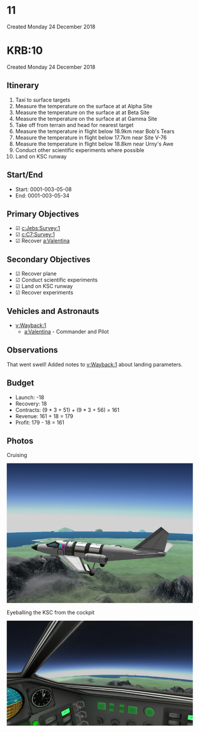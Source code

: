 # 11
Created Monday 24 December 2018

KRB:10
======
Created Monday 24 December 2018

Itinerary
---------

1. Taxi to surface targets
2. Measure the temperature on the surface at  at Alpha Site
3. Measure the temperature on the surface at  at Beta Site
4. Measure the temperature on the surface at  at Gamma Site
5. Take off from terrain and head for nearest target
6. Measure the temperature in flight below 18.9km near Bob's Tears
7. Measure the temperature in flight below 17.7km near Site V-76
8. Measure the temperature in flight below 18.8km near Urny's Awe
9. Conduct other scientific experiments where possible
10. Land on KSC runway


Start/End
---------

* Start: 0001-003-05-08
* End: 0001-003-05-34


Primary Objectives
------------------

* ☑ [c:Jebs:Survey:1](../../c/Jebs/Survey/1.markdown)
* ☑ [c:C7:Survey:1](../../c/C7/Survey/1.markdown)
* ☑ Recover [a:Valentina](../../a/Valentina.markdown)


Secondary Objectives
--------------------

* ☑ Recover plane
* ☑ Conduct scientific experiments
* ☑ Land on KSC runway
* ☑ Recover experiments


Vehicles and Astronauts
-----------------------

* [v:Wayback:1](../../v/Wayback/1.markdown)
	* [a:Valentina](../../a/Valentina.markdown) - Commander and Pilot


Observations
------------
That went swell! Added notes to [v:Wayback:1](../../v/Wayback/1.markdown) about landing parameters.

Budget
------

* Launch: -18
* Recovery: 18
* Contracts: (9 * 3 + 51) + (9 * 3 + 56) = 161
* Revenue: 161 + 18 = 179
* Profit: 179 - 18 = 161


Photos
------

Cruising

![](./11/Wayback-1-Cruising.jpg)

Eyeballing the KSC from the cockpit

![](./11/Wayback-1-KSC-from-Cockpit.jpg)

